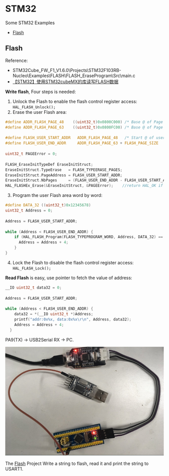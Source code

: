 # STM32
Some STM32 Examples

- [Flash](#flash)  



## Flash

Reference:  
- STM32Cube_FW_F1_V1.6.0\Projects\STM32F103RB-Nucleo\Examples\FLASH\FLASH_EraseProgram\Src\main.c  
- [【STM32】使用STM32cubeMX的库读写FLASH数据](http://blog.csdn.net/yannanxiu/article/details/52837411)  

**Write flash**, Four steps is needed:  

1. Unlock the Flash to enable the flash control register access: `HAL_FLASH_Unlock();`  
2. Erase the user Flash area:
```C
#define ADDR_FLASH_PAGE_48    ((uint32_t)0x0800C000) /* Base @ of Page 48, 1 Kbytes */
#define ADDR_FLASH_PAGE_63    ((uint32_t)0x0800FC00) /* Base @ of Page 63, 1 Kbytes */

#define FLASH_USER_START_ADDR   ADDR_FLASH_PAGE_48   /* Start @ of user Flash area */
#define FLASH_USER_END_ADDR     ADDR_FLASH_PAGE_63 + FLASH_PAGE_SIZE   /* End @ of user Flash area */

uint32_t PAGEError = 0;

FLASH_EraseInitTypeDef EraseInitStruct;
EraseInitStruct.TypeErase   = FLASH_TYPEERASE_PAGES;
EraseInitStruct.PageAddress = FLASH_USER_START_ADDR;
EraseInitStruct.NbPages     = (FLASH_USER_END_ADDR - FLASH_USER_START_ADDR) / FLASH_PAGE_SIZE;
HAL_FLASHEx_Erase(&EraseInitStruct, &PAGEError);    //return HAL_OK if success
```
3. Program the user Flash area word by word:
```C
#define DATA_32 ((uint32_t)0x12345678)
uint32_t Address = 0;

Address = FLASH_USER_START_ADDR;

while (Address < FLASH_USER_END_ADDR) {
    if (HAL_FLASH_Program(FLASH_TYPEPROGRAM_WORD, Address, DATA_32) == HAL_OK) {
      Address = Address + 4;
    }
}
```  
4. Lock the Flash to disable the flash control register access: `HAL_FLASH_Lock();`   

**Read Flash** is easy, use pointer to fetch the value of address:  
```C
__IO uint32_t data32 = 0;

Address = FLASH_USER_START_ADDR;

while (Address < FLASH_USER_END_ADDR) {
    data32 = *(__IO uint32_t *)Address;
    printf("addr:0x%x, data:0x%x\r\n", Address, data32);
    Address = Address + 4;
  }
```

PA9(TX) -> USB2Serial RX -> PC.  

![flash](/Assets/flash.png)  

The [Flash](/Flash) Project Write a string to flash, read it and print the string to USART1.  



